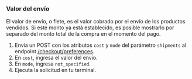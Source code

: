 ### Valor del envío

El valor de envío, o flete, es el valor cobrado por el envío de los productos vendidos. Si este monto ya está establecido, es posible mostrarlo por separado del monto total de la compra en el momento del pago.

1. Envía un POST con los atributos `cost` y `mode` del parámetro `shipments` al endpoint [/checkout/preferences](https://www.mercadopago[FAKER][URL][DOMAIN]/developers/es/reference/preferences/_checkout_preferences/post).
2. En `cost`,  ingresa el valor del envío.
3. En `mode`, ingresa `not_specified`.
4. Ejecuta la solicitud en tu terminal.
